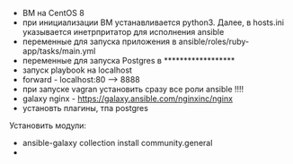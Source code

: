 - ВМ на CentOS 8
- при инициализации ВМ устанавливается python3. Далее, в hosts.ini указывается инетрпритатор для исполнения ansible
- переменные для запуска приложения в ansible/roles/ruby-app/tasks/main.yml
- переменные для запуска Postgres в ******************
- запуск playbook на localhost
- forward - localhost:80 --> 8888
- при запуске vagran установить сразу все роли ansible !!!!
- galaxy nginx - https://galaxy.ansible.com/nginxinc/nginx
- установть плагины, тпа postgres

Установить модули:
- ansible-galaxy collection install community.general
- 